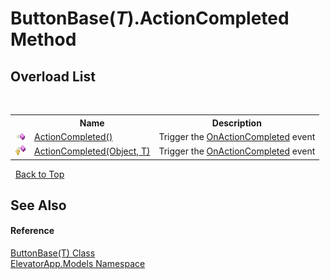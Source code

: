 # ButtonBase(*T*).ActionCompleted Method 
 


## Overload List
&nbsp;<table><tr><th></th><th>Name</th><th>Description</th></tr><tr><td>![Public method](media/pubmethod.gif "Public method")</td><td><a href="M_ElevatorApp_Models_ButtonBase_1_ActionCompleted">ActionCompleted()</a></td><td>
Trigger the <a href="E_ElevatorApp_Models_ButtonBase_1_OnActionCompleted">OnActionCompleted</a> event</td></tr><tr><td>![Protected method](media/protmethod.gif "Protected method")</td><td><a href="M_ElevatorApp_Models_ButtonBase_1_ActionCompleted_1">ActionCompleted(Object, T)</a></td><td>
Trigger the <a href="E_ElevatorApp_Models_ButtonBase_1_OnActionCompleted">OnActionCompleted</a> event</td></tr></table>&nbsp;
<a href="#buttonbase(*t*).actioncompleted-method">Back to Top</a>

## See Also


#### Reference
<a href="T_ElevatorApp_Models_ButtonBase_1">ButtonBase(T) Class</a><br /><a href="N_ElevatorApp_Models">ElevatorApp.Models Namespace</a><br />